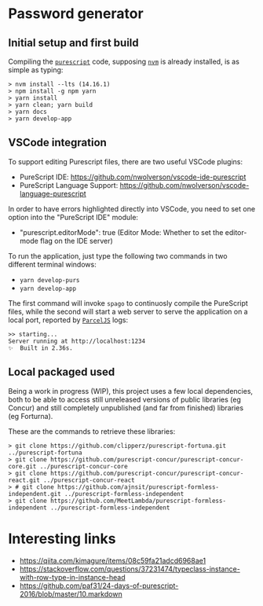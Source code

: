 # Password generator

## Initial setup and first build

Compiling the [`purescript`](http://www.purescript.org) code, supposing [`nvm`](http://nvm.sh) is already installed, is as simple as typing:

    > nvm install --lts (14.16.1)
    > npm install -g npm yarn
    > yarn install
    > yarn clean; yarn build
    > yarn docs
    > yarn develop-app


## VSCode integration

To support editing Purescript files, there are two useful VSCode plugins:
- PureScript IDE: https://github.com/nwolverson/vscode-ide-purescript
- PureScript Language Support: https://github.com/nwolverson/vscode-language-purescript

In order to have errors highlighted directly into VSCode, you need to set one option into the "PureScript IDE" module:
- "purescript.editorMode": true (Editor Mode: Whether to set the editor-mode flag on the IDE server)

To run the application, just type the following two commands in two different terminal windows:
- `yarn develop-purs`
- `yarn develop-app`

The first command will invoke `spago` to continuosly compile the PureScript files, while the second will start a web server to serve the application on a local port, reported by [`ParcelJS`]() logs:

    >> starting...
    Server running at http://localhost:1234 
    ✨  Built in 2.36s.


## Local packaged used

Being a work in progress (WIP), this project uses a few local dependencies, both to be able to access still unreleased versions of public libraries (eg Concur) and still completely unpublished (and far from finished) libraries (eg Forturna).

These are the commands to retrieve these libraries:

    > git clone https://github.com/clipperz/purescript-fortuna.git ../purescript-fortuna
    > git clone https://github.com/purescript-concur/purescript-concur-core.git ../purescript-concur-core
    > git clone	https://github.com/purescript-concur/purescript-concur-react.git ../purescript-concur-react
    > # git clone https://github.com/ajnsit/purescript-formless-independent.git ../purescript-formless-independent
    > git clone https://github.com/MeetLambda/purescript-formless-independent ../purescript-formless-independent



# Interesting links

- https://qiita.com/kimagure/items/08c59fa21adcd6968ae1
- https://stackoverflow.com/questions/37231474/typeclass-instance-with-row-type-in-instance-head
- https://github.com/paf31/24-days-of-purescript-2016/blob/master/10.markdown